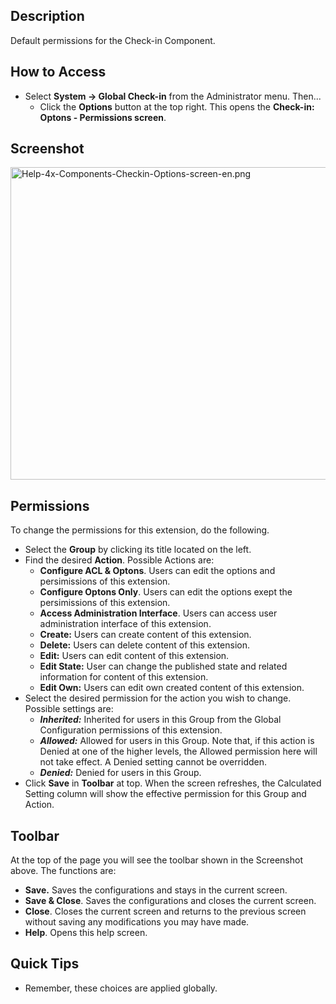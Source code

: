 <!-- Filename: Help4.x:Components_Check-in_Configuration / Display title: Components Check-in Configuration -->

## Description

Default permissions for the Check-in Component.

## How to Access

- Select **System **→** Global Check-in** from the Administrator menu.
  Then...
  - Click the **Options** button at the top right. This opens the
    **Check-in: Optons - Permissions screen**.

## Screenshot

<img
src="https://docs.joomla.org/images/7/7d/Help-4x-Components-Checkin-Options-screen-en.png"
decoding="async" data-file-width="800" data-file-height="500"
width="800" height="500"
alt="Help-4x-Components-Checkin-Options-screen-en.png" />

## Permissions

To change the permissions for this extension, do the following.

- Select the **Group** by clicking its title located on the left.
- Find the desired **Action**. Possible Actions are:
  - **Configure ACL & Optons**. Users can edit the options and
    persimissions of this extension.
  - **Configure Optons Only**. Users can edit the options exept the
    persimissions of this extension.
  - **Access Administration Interface**. Users can access user
    administration interface of this extension.
  - **Create:** Users can create content of this extension.
  - **Delete:** Users can delete content of this extension.
  - **Edit:** Users can edit content of this extension.
  - **Edit State:** User can change the published state and related
    information for content of this extension.
  - **Edit Own:** Users can edit own created content of this extension.
- Select the desired permission for the action you wish to change.
  Possible settings are:
  - ***Inherited:*** Inherited for users in this Group from the Global
    Configuration permissions of this extension.
  - ***Allowed:*** Allowed for users in this Group. Note that, if this
    action is Denied at one of the higher levels, the Allowed permission
    here will not take effect. A Denied setting cannot be overridden.
  - ***Denied:*** Denied for users in this Group.
- Click **Save** in **Toolbar** at top. When the screen refreshes, the
  Calculated Setting column will show the effective permission for this
  Group and Action.

## Toolbar

At the top of the page you will see the toolbar shown in the Screenshot
above. The functions are:

- **Save.** Saves the configurations and stays in the current screen.
- **Save & Close**. Saves the configurations and closes the current
  screen.
- **Close**. Closes the current screen and returns to the previous
  screen without saving any modifications you may have made.
- **Help**. Opens this help screen.

## Quick Tips

- Remember, these choices are applied globally.

